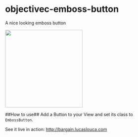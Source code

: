 # objectivec-emboss-button
A nice looking emboss button

<img src="https://cloud.githubusercontent.com/assets/10542894/6719464/02f18ce2-cdbb-11e4-8584-1faecbbde268.png" width="250"/>

##How to use##
Add a Button to your View and set its class to ``EmbossButton``.

See it live in action: 
<a href="http://bargain.lucaslouca.com">http://bargain.lucaslouca.com</a>
